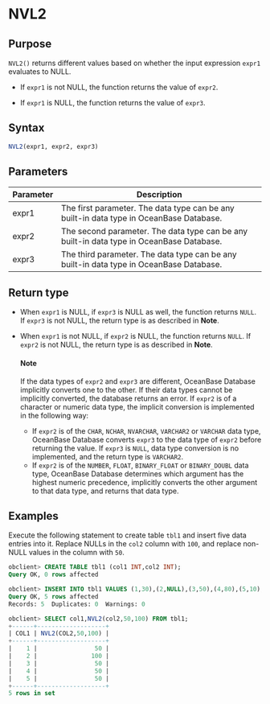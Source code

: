 # NVL2

## Purpose

`NVL2()` returns different values based on whether the input expression `expr1` evaluates to NULL.

* If `expr1` is not NULL, the function returns the value of `expr2`.

* If `expr1` is NULL, the function returns the value of `expr3`.

## Syntax

```sql
NVL2(expr1, expr2, expr3)
```

## Parameters

| Parameter | Description |
|-------|-----------------------------------|
| expr1 | The first parameter. The data type can be any built-in data type in OceanBase Database.  |
| expr2 | The second parameter. The data type can be any built-in data type in OceanBase Database.  |
| expr3 | The third parameter. The data type can be any built-in data type in OceanBase Database.  |

## Return type

* When `expr1` is NULL, if `expr3` is NULL as well, the function returns `NULL`. If `expr3` is not NULL, the return type is as described in **Note**.

* When `expr1` is not NULL, if `expr2` is NULL, the function returns `NULL`. If `expr2` is not NULL, the return type is as described in **Note**.

  <main id="notice" type='explain'>
    <h4>Note</h4>
    <p>If the data types of <code>expr2</code> and <code>expr3</code> are different, OceanBase Database implicitly converts one to the other. If their data types cannot be implicitly converted, the database returns an error. If <code>expr2</code> is of a character or numeric data type, the implicit conversion is implemented in the following way:</p>
    <ul>
    <li>If <code>expr2</code> is of the <code>CHAR</code>, <code>NCHAR</code>, <code>NVARCHAR</code>, <code>VARCHAR2</code> or <code>VARCHAR</code> data type, OceanBase Database converts <code>expr3</code> to the data type of <code>expr2</code> before returning the value. If <code>expr3</code> is <code>NULL</code>, data type conversion is no implemented, and the return type is <code>VARCHAR2</code>. </li>
    <li>If <code>expr2</code> is of the <code>NUMBER</code>, <code>FLOAT</code>, <code>BINARY_FLOAT</code> or <code>BINARY_DOUBL</code> data type, OceanBase Database determines which argument has the highest numeric precedence, implicitly converts the other argument to that data type, and returns that data type. </li>
    </ul>
  </main>

## Examples

Execute the following statement to create table `tbl1` and insert five data entries into it. Replace NULLs in the `col2` column with `100`, and replace non-NULL values in the column with `50`.

```sql
obclient> CREATE TABLE tbl1 (col1 INT,col2 INT);
Query OK, 0 rows affected

obclient> INSERT INTO tbl1 VALUES (1,30),(2,NULL),(3,50),(4,80),(5,10);
Query OK, 5 rows affected
Records: 5  Duplicates: 0  Warnings: 0

obclient> SELECT col1,NVL2(col2,50,100) FROM tbl1;
+------+-------------------+
| COL1 | NVL2(COL2,50,100) |
+------+-------------------+
|    1 |                50 |
|    2 |               100 |
|    3 |                50 |
|    4 |                50 |
|    5 |                50 |
+------+-------------------+
5 rows in set
```
